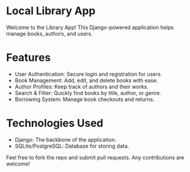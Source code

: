 # Local Library App
Welcome to the Library App! This Django-powered application helps manage books, authors, and users.

# Features
- User Authentication: Secure login and registration for users.
- Book Management: Add, edit, and delete books with ease.
- Author Profiles: Keep track of authors and their works.
- Search & Filter: Quickly find books by title, author, or genre.
- Borrowing System: Manage book checkouts and returns.

# Technologies Used
- Django: The backbone of the application.
- SQLite/PostgreSQL: Database for storing data.

Feel free to fork the repo and submit pull requests. Any contributions are welcome!
